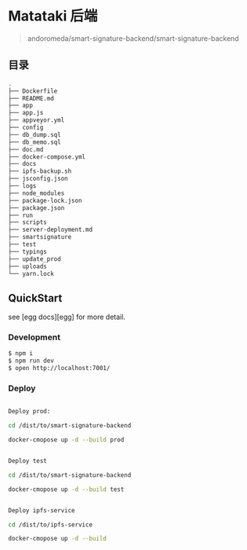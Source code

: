 # Matataki 后端

> andoromeda/smart-signature-backend/smart-signature-backend

## 目录

```bash
.
├── Dockerfile
├── README.md
├── app
├── app.js
├── appveyor.yml
├── config
├── db_dump.sql
├── db_memo.sql
├── doc.md
├── docker-compose.yml
├── docs
├── ipfs-backup.sh
├── jsconfig.json
├── logs
├── node_modules
├── package-lock.json
├── package.json
├── run
├── scripts
├── server-deployment.md
├── smartsignature
├── test
├── typings
├── update_prod
├── uploads
└── yarn.lock
```

## QuickStart

<!-- add docs here for user -->

see [egg docs][egg] for more detail.

### Development

```bash
$ npm i
$ npm run dev
$ open http://localhost:7001/
```

### Deploy

```bash

Deploy prod:

cd /dist/to/smart-signature-backend

docker-cmopose up -d --build prod


```


```bash

Deploy test

cd /dist/to/smart-signature-backend

docker-cmopose up -d --build test

```


```bash

Deploy ipfs-service

cd /dist/to/ipfs-service

docker-cmopose up -d --build 

```

